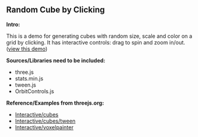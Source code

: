 Random Cube by Clicking
-----
**Intro:**  

This is a demo for generating cubes with random size, scale and color on a grid by clicking. It has interactive controls: drag to spin and zoom in/out. ([view this demo](https://yiic.github.io/DataVisualization/randomCubeByClicking/randomCubebyClicking.html))

**Sources/Libraries need to be included:**
- three.js
- stats.min.js
- tween.js
- OrbitControls.js

**Reference/Examples from threejs.org:**
- [Interactive/cubes](https://threejs.org/examples/#canvas_interactive_cubes)
- [Interactive/cubes/tween](https://threejs.org/examples/#canvas_interactive_cubes_tween)
- [Interactive/voxelpainter](https://threejs.org/examples/#canvas_interactive_voxelpainter) 
